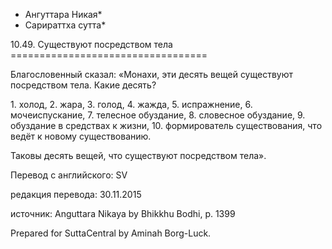 * Ангуттара Никая*
* Сарираттха сутта*

10\.49\. Существуют посредством тела
\=\=\=\=\=\=\=\=\=\=\=\=\=\=\=\=\=\=\=\=\=\=\=\=\=\=\=\=\=\=\=\=\=\=

Благословенный сказал: «Монахи, эти десять вещей существуют посредством тела\. Какие десять?

1\. холод,
2\. жара,
3\. голод,
4\. жажда,
5\. испражнение,
6\. мочеиспускание,
7\. телесное обуздание,
8\. словесное обуздание,
9\. обуздание в средствах к жизни,
10\. формирователь cуществования, что ведёт к новому существованию\.

Таковы десять вещей, что существуют посредством тела»\.

Перевод с английского: SV

редакция перевода: 30\.11\.2015

источник: Anguttara Nikaya by Bhikkhu Bodhi, p\. 1399

Prepared for SuttaCentral by Aminah Borg\-Luck\.